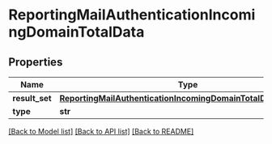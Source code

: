 # ReportingMailAuthenticationIncomingDomainTotalData

## Properties
Name | Type | Description | Notes
------------ | ------------- | ------------- | -------------
**result_set** | [**ReportingMailAuthenticationIncomingDomainTotalDataResultSet**](ReportingMailAuthenticationIncomingDomainTotalDataResultSet.md) |  | [optional] 
**type** | **str** |  | [optional] 

[[Back to Model list]](../README.md#documentation-for-models) [[Back to API list]](../README.md#documentation-for-api-endpoints) [[Back to README]](../README.md)

